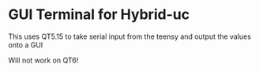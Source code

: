 # GUI Terminal for Hybrid-uc

This uses QT5.15 to take serial input from the teensy and output the values onto a GUI

Will not work on QT6!
